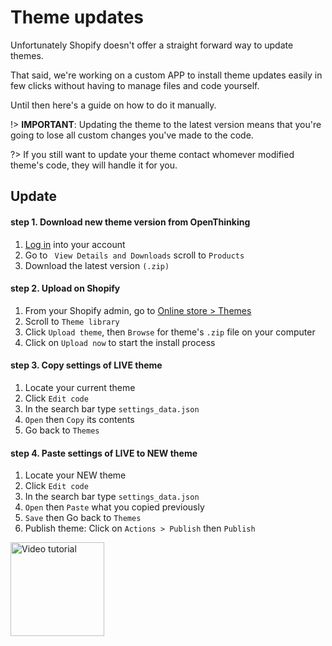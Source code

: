 # Theme updates
Unfortunately Shopify doesn't offer a straight forward way to update themes.

That said, we're working on a custom APP to install theme updates easily in few clicks without having to manage files and code yourself.

Until then here's a guide on how to do it manually.

!> __IMPORTANT__: Updating the theme to the latest version means that you're going to lose all custom changes you've made to the code.

?> If you still want to update your theme contact whomever modified theme's code, they will handle it for you.

## Update

#### step 1. Download new theme version from OpenThinking
1. [Log in](https://example.com/account) into your account
1. Go to ` View Details and Downloads` scroll to `Products`
1. Download the latest version `(.zip)`

#### step 2. Upload on Shopify
1. From your Shopify admin, go to [Online store > Themes](https://www.shopify.com/admin/themes?ref=OpenThinking)
1. Scroll to `Theme library`
1. Click `Upload theme`, then `Browse` for theme's `.zip` file on your computer
1. Click on `Upload now` to start the install process

#### step 3. Copy settings of LIVE theme
1. Locate your current theme
1. Click `Edit code`
1. In the search bar type `settings_data.json`
1. `Open` then `Copy` its contents
1. Go back to `Themes`

#### step 4. Paste settings of LIVE to NEW theme
1. Locate your NEW theme
1. Click `Edit code`
1. In the search bar type `settings_data.json`
1. `Open` then `Paste` what you copied previously
1. `Save` then Go back to `Themes`
1. Publish theme: Click on `Actions > Publish` then `Publish`

[<img src="https://raw.githubusercontent.com/openxthinking/master-docs/master/docs/_media/vta.svg" alt="Video tutorial" loading=lazy width=150>](video#update-theme)
